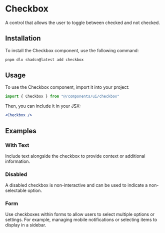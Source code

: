 # Checkbox

A control that allows the user to toggle between checked and not checked.

## Installation

To install the Checkbox component, use the following command:

```bash
pnpm dlx shadcn@latest add checkbox
```

## Usage

To use the Checkbox component, import it into your project:

```javascript
import { Checkbox } from "@/components/ui/checkbox"
```

Then, you can include it in your JSX:

```jsx
<Checkbox />
```

## Examples

### With Text

Include text alongside the checkbox to provide context or additional information.

### Disabled

A disabled checkbox is non-interactive and can be used to indicate a non-selectable option.

### Form

Use checkboxes within forms to allow users to select multiple options or settings. For example, managing mobile notifications or selecting items to display in a sidebar.